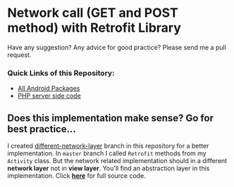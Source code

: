 # Network call (GET and POST method) with Retrofit Library

Have any suggestion? Any advice for good practice? Please send me a pull request.

### Quick Links of this Repository:
- [All Android Packages](https://github.com/hasancse91/retrofit-implementation/tree/master/Android%20Code/app/src/main/java/com/hellohasan/networkcallwithretrofit)
- [PHP server side code](https://github.com/hasancse91/retrofit-implementation/tree/master/PHP%20Code)

## Does this implementation make sense? Go for best practice...
I created [different-network-layer](https://github.com/hasancse91/retrofit-implementation/tree/different-network-layer) branch in this repository for a better implementation. In `master` branch I called `Retrofit` methods from my `Activity` class. But the network related implementation should in a different **network layer** not in **view layer**. You'll find an abstraction layer in this implementation. Click [**here**](https://github.com/hasancse91/retrofit-implementation/tree/different-network-layer) for full source code.
